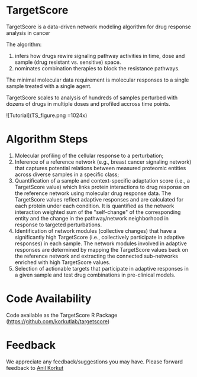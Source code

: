 # TargetScore 

TargetScore is a data-driven network modeling algorithm for drug response analysis in cancer

The algorithm:

1. infers how drugs rewire signaling pathway activities in time, dose and sample (drug resistant vs. sensitive) space.
2. nominates combination therapies to block the resistance pathways. 

The minimal molecular data requirement is molecular responses to a single sample treated with a single agent. 

TargetScore scales to analysis of hundreds of samples perturbed with dozens of drugs in multiple doses and profiled accross time points.

![Tutorial](TS_figure.png =1024x)

# Algorithm Steps
1. Molecular profiling of the cellular response to a perturbation; 
2. Inference of a reference network (e.g., breast cancer signaling network) that captures potential relations between measured proteomic entities across diverse samples in a specific class; 
3. Quantification of a sample and context-specific adaptation score (i.e., a TargetScore value) which links protein interactions to drug response on the reference network using molecular drug response data. The TargetScore values reflect adaptive responses and are calculated for each protein under each condition. It is quantified as the network interaction weighted sum of the "self-change" of the corresponding entity and the change in the pathway/network neighborhood in response to targeted perturbations. 
4. Identification of network modules (collective changes) that have a significantly high TargetScore (i.e., collectively participate in adaptive responses) in each sample. The network modules involved in adaptive responses are determined by mapping the TargetScore values back on the reference network and extracting the connected sub-networks enriched with high TargetScore values. 
5. Selection of actionable targets that participate in adaptive responses in a given sample and test drug combinations in pre-clinical models. 

# Code Availability
Code available as the TargetScore R Package (https://github.com/korkutlab/targetscore)

# Feedback

We appreciate any feedback/suggestions you may have. Please forward feedback to [Anil Korkut](mailto:akorkut@mdanderson.org)


